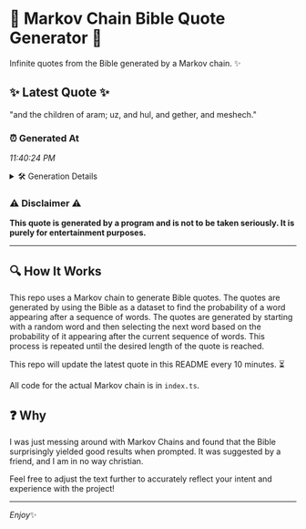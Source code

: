 # 📖 Markov Chain Bible Quote Generator 📖

Infinite quotes from the Bible generated by a Markov chain. ✨

## ✨ Latest Quote ✨
"and the children of aram; uz, and hul, and gether, and meshech."

### ⏰ Generated At
*11:40:24 PM*

<details>
    <summary>🛠️ Generation Details</summary>
    <p>
        <strong>🌱 Seed:</strong> and<br>
        <strong>🔄 Iterations:</strong> 11<br>
        <strong>📜 Context History:</strong><br>[ and ]: the<br>[ and, the ]: children<br>[ and, the, children ]: of<br>[ and, the, children, of ]: aram;<br>[ and, the, children, of, aram; ]: uz,<br>[ and, the, children, of, aram;, uz, ]: and<br>[ the, children, of, aram;, uz,, and ]: hul,<br>[ children, of, aram;, uz,, and, hul, ]: and<br>[ of, aram;, uz,, and, hul,, and ]: gether,<br>[ aram;, uz,, and, hul,, and, gether, ]: and<br>[ uz,, and, hul,, and, gether,, and ]: meshech.<br>
    </p>
</details>

### ⚠️ Disclaimer ⚠️
**This quote is generated by a program and is not to be taken seriously. It is purely for entertainment purposes.**

---

## 🔍 How It Works

This repo uses a Markov chain to generate Bible quotes. The quotes are generated by using the Bible as a dataset to find the probability of a word appearing after a sequence of words. The quotes are generated by starting with a random word and then selecting the next word based on the probability of it appearing after the current sequence of words. This process is repeated until the desired length of the quote is reached.

This repo will update the latest quote in this README every 10 minutes. ⏳

All code for the actual Markov chain is in `index.ts`.

## ❓ Why

I was just messing around with Markov Chains and found that the Bible surprisingly yielded good results when prompted. 
It was suggested by a friend, and I am in no way christian.

Feel free to adjust the text further to accurately reflect your intent and experience with the project!

---

*Enjoy*✨
